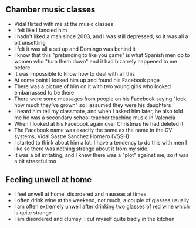 ## Chamber music classes

- Vidal flirted with me at the music classes
- I felt like I fancied him
- I hadn't liked a man since 2003, and I was still depressed, so it was all a bit unsettling
- I felt it was all a set up and Domingo was behind it
- I know that this "pretending to like you game" is what Spanish men do to women who "turn them down" and it had bizarrely happened to me before
- It was impossible to know how to deal with all this
- At some point I looked him up and found his Facebook page
- There was a picture of him on it with two young girls who looked embarrassed to be there
- There were some messages from people on his Facebook saying "look how much they've grown" so I assumed they were his daughters
- I heard him tell my classmate, and when I asked him later, he also told me he was a secondary school teacher teaching music in Valencia
- When I looked at his Facebook again over Christmas he had deleted it
- The Facebook name was exactly the same as the name in the GV systems, Vidal Sastre Sanchez Hornero (VSSH)
- I started to think about him a lot. I have a tendency to do this with men I like so there was nothing strange about it from my side. 
- It was a bit irritating, and I knew there was a "plot" against me, so it was a bit stressful too

## Feeling unwell at home

- I feel unwell at home, disordered and nauseas at times
- I often drink wine at the weekend, not much, a couple of glasses usually
- I am often extremely unwell after drinking two glasses of red wine which is quite strange
- I am disordered and clumsy. I cut myself quite badly in the kitchen